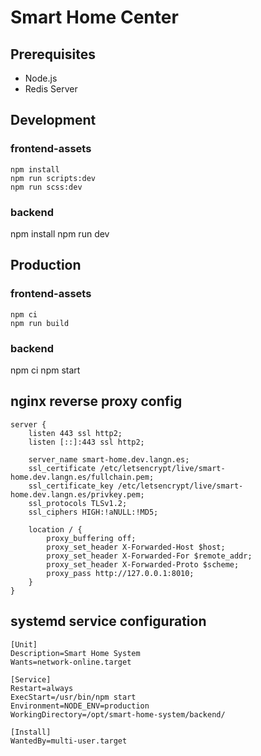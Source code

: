# Smart Home Center

## Prerequisites

* Node.js
* Redis Server

## Development

### frontend-assets

```
npm install
npm run scripts:dev
npm run scss:dev
```

### backend

npm install
npm run dev

## Production

### frontend-assets

```
npm ci
npm run build
```

### backend

npm ci
npm start

## nginx reverse proxy config

```
server {
    listen 443 ssl http2;
    listen [::]:443 ssl http2;

    server_name smart-home.dev.langn.es;
    ssl_certificate /etc/letsencrypt/live/smart-home.dev.langn.es/fullchain.pem;
    ssl_certificate_key /etc/letsencrypt/live/smart-home.dev.langn.es/privkey.pem;
    ssl_protocols TLSv1.2;
    ssl_ciphers HIGH:!aNULL:!MD5;

    location / {
        proxy_buffering off;
        proxy_set_header X-Forwarded-Host $host;
        proxy_set_header X-Forwarded-For $remote_addr;
        proxy_set_header X-Forwarded-Proto $scheme;
        proxy_pass http://127.0.0.1:8010;
    }
}
```

## systemd service configuration

```
[Unit]
Description=Smart Home System
Wants=network-online.target

[Service]
Restart=always
ExecStart=/usr/bin/npm start
Environment=NODE_ENV=production
WorkingDirectory=/opt/smart-home-system/backend/

[Install]
WantedBy=multi-user.target
```
